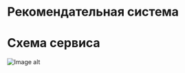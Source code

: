# Рекомендательная система

# Схема сервиса

![Image alt](https://github.com/Fox13th/ugc_service/blob/main/diagrams/Scheme.png)